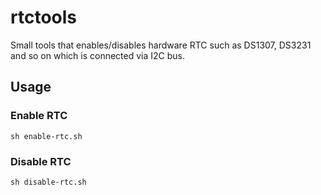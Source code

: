 # rtctools
Small tools that enables/disables hardware RTC such as DS1307, DS3231 and so on which is connected via I2C bus.

## Usage
### Enable RTC
```
sh enable-rtc.sh
```

### Disable RTC
```
sh disable-rtc.sh
```
